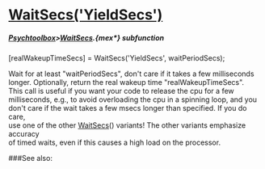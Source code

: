 # [WaitSecs('YieldSecs')](WaitSecs-YieldSecs) 
##### [Psychtoolbox](Psychtoolbox)>[WaitSecs](WaitSecs).{mex*} subfunction

[realWakeupTimeSecs] = WaitSecs('YieldSecs', waitPeriodSecs);

Wait for at least "waitPeriodSecs", don't care if it takes a few milliseconds  
longer. Optionally, return the real wakeup time "realWakeupTimeSecs".  
This call is useful if you want your code to release the cpu for a few  
milliseconds, e.g., to avoid overloading the cpu in a spinning loop, and you  
don't care if the wait takes a few msecs longer than specified. If you do care,  
use one of the other [WaitSecs](WaitSecs)() variants! The other variants emphasize accuracy  
of timed waits, even if this causes a high load on the processor.  
  


###See also:

